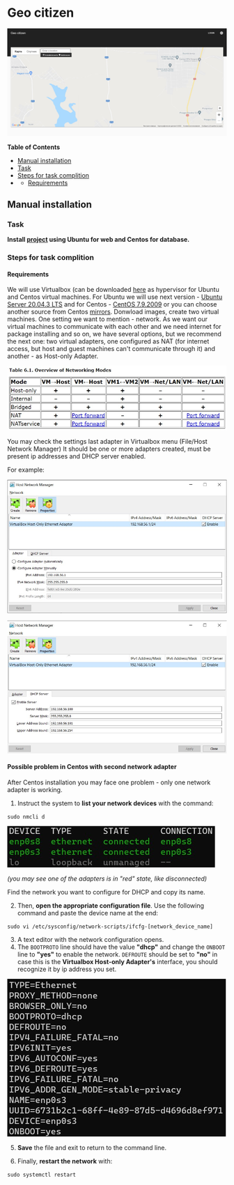# Geo citizen

![Main image](img/index.jpg?raw=true)

**Table of Contents**  

* [Manual installation](#Manual-installation)  
* [Task](#Task)
* [Steps for task complition](#Steps-for-task-complition)
* * [Requirements](#Requirements)

## Manual installation
### Task
**Install [project](https://github.com/mentorchita/Geocit134) using Ubuntu for web and Centos for database.**

### Steps for task complition

#### Requirements

We will use Virtualbox (can be downloaded [here](https://www.virtualbox.org/wiki/Downloads) as hypervisor for Ubuntu and Centos virtual machines.
For Ubuntu we will use next version - [Ubuntu Server 20.04.3 LTS](https://releases.ubuntu.com/20.04/ubuntu-20.04.3-live-server-amd64.iso.torrent?_ga=2.115100164.244318738.1644355101-915704212.1643474286) and for Centos - [CentOS 7.9.2009](http://ftp.rz.uni-frankfurt.de/pub/mirrors/centos/7.9.2009/isos/x86_64/CentOS-7-x86_64-DVD-2009.torrent) or you can choose another source from Centos [mirrors](http://isoredirect.centos.org/centos/7/isos/x86_64/).
Donwload images, create two virtual machines. One setting we want to mention - network. As we want our virtual machines to communicate with each other and we need internet for package installing and so on, we have several options, but we recommend the next one: two virtual adapters, one configured as NAT (for internet access, but host and guest machines can't communicate through it) and another - as Host-only Adapter.

![Virtualbox_manual](img/Virtualbox_network_variants.jpg?raw=true "https://www.virtualbox.org/manual/ch06.html")

You may check the settings last adapter in Virtualbox menu (File/Host Network Manager) It should be one or more adapters created, must be present ip addresses and DHCP server enabled.

For example:

![Adapter](img/Host_Network_Manager1.jpg?raw=true)

![Dhcp server](img/Host_Network_Manager2.jpg?raw=true)



#### Possible problem in Centos with second network adapter


After Centos installation you may face one problem - only one network adapter is working.
1. Instruct the system to **list your network devices** with the command:
```
sudo nmcli d
```
![nmcli](img/nmcli.jpg?raw=true)

*(you may see one of the adapters is in "red" state, like disconnected)*

Find the network you want to configure for DHCP and copy its name.

2. Then, **open the appropriate configuration file**. Use the following command and paste the device name at the end:
```
sudo vi /etc/sysconfig/network-scripts/ifcfg-[network_device_name]
```
3. A text editor with the network configuration opens.
4. The `BOOTPROTO` line should have the value **"dhcp"** and change the `ONBOOT` line to **"yes"** to enable the network. `DEFROUTE` should be set to **"no"** in case this is the **Virtualbox Host-only Adapter's** interface, you should recognize it by ip address you set.

![interfece](img/interface.jpg?raw=true)

5. **Save** the file and exit to return to the command line.

6. Finally, **restart the network** with:

```
sudo systemctl restart
```

